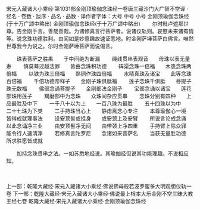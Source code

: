 宋元入藏诸大小乘经·第1031部金刚顶瑜伽念珠经一卷唐三藏沙门大广智不空译
· 经名 · 卷数 · 跋序
· 品名 · 品数 · 译作者字体：大号 中号 小号
金刚顶瑜伽念珠经(于十万广颂中略出)
金刚顶瑜伽念珠经(于十万广颂中略出)
　　尔时毗卢遮那世尊。告金刚手言。善哉善哉。为诸修真言行菩萨者。说诸仪轨则。哀愍未来诸有情等。说念珠功德胜利。由闻如是妙意趣故速证悉地。时金刚萨埵菩萨白佛言。唯然世尊我今为说之。尔时金刚萨埵菩萨而说偈言。

　　珠表菩萨之胜果　　于中间绝为断漏
　　绳线贯串表观音　　母珠以表无量寿
　　慎莫蓦过越法罪　　皆由念珠积功德
　　砗渠念珠一倍福　　木患念珠两倍福
　　以铁为珠三倍福　　熟铜作珠四倍福
　　水精真珠及诸宝　　此等念珠百倍福
　　千倍功德帝释子　　金刚子珠俱胝福
　　莲子念珠千俱胝　　菩提子珠无数福
　　佛部念诵菩提子　　金刚部法金刚子
　　宝部念诵以诸宝　　莲花部珠用莲子
　　羯磨部中为念珠　　众珠间杂应贯串
　　念珠分别有四种　　上品最胜及中下
　　一千八十以为上　　一百八珠为最胜
　　五十四珠以为中　　二十七珠为下类
　　二手持珠当心上　　静虑离念心专注
　　本尊瑜伽心一境　　皆得成就理事法
　　设安顶髻或挂身　　或安颈上及安臂
　　所说言论成念诵　　以此念诵净三业
　　由安顶髻净无间　　由带颈上净四重
　　手持臂上除众罪　　能令行人速清净
　　若修真言陀罗尼　　念诸如来菩萨名
　　当获无量胜功德　　所求胜愿皆成就

　　加持念珠贯串之法。一如苏悉地经说。其瑜伽经但说其功能理趣。不说相应知。

　　

上一部：乾隆大藏经·宋元入藏诸大小乘经·佛说佛母般若波罗蜜多大明观想仪轨一卷
下一部：乾隆大藏经·宋元入藏诸大小乘经·佛说最上根本大乐金刚不空三昧大教王经七卷
乾隆大藏经·宋元入藏诸大小乘经·金刚顶瑜伽念珠经